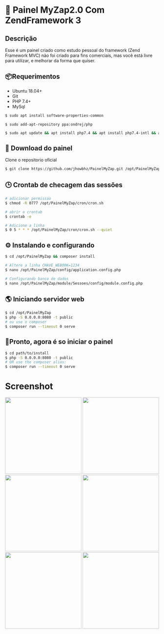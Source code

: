 # 🚀 Painel MyZap2.0 Com ZendFramework 3

## Descrição

Esse é um painel criado como estudo pessoal do framework (Zend Framework MVC) 
não foi criado para fins comerciais, mas você está livre para utilizar, e melhorar
da forma que quiser.

## 📦Requerimentos
* Ubuntu 18.04+
* Git
* PHP 7.4+
* MySql

```bash
$ sudo apt install software-properties-common
```

```
$ sudo add-apt-repository ppa:ondrej/php
```

```bash
$ sudo apt update && apt install php7.4 && apt install php7.4-intl && apt install php7.4-curl && apt install php7.4-mysqli && composer 
```

## 📖 Download do painel 
Clone o repositorio oficial

```bash
$ git clone https://github.com/jhowbhz/PainelMyZap.git /opt/PainelMyZap
```
## 🕒 Crontab de checagem das sessões
```bash
# adicionar permissao
$ chmod -R 0777 /opt/PainelMyZap/cron/cron.sh

# abrir o crontab
$ crontab -e

# Adicione a linha
$ 0 5 * * * /opt/PainelMyZap/cron/cron.sh --quiet
```
## ⚙️ Instalando e configurando 

```bash
$ cd /opt/PainelMyZap && composer install
```

```bash
# Altere a linha CHAVE_WEBOOK=1234
$ nano /opt/PainelMyZap/config/application.config.php
```

```bash
# Configurando banco de dados
$ nano /opt/PainelMyZap/module/Sessoes/config/module.config.php
```
## 🌎 Iniciando servidor web

```bash
$ cd /opt/PainelMyZap
$ php -S 0.0.0.0:8080 -t public
# ou use o composer
$ composer run --timeout 0 serve
```

## 🏃Pronto, agora é so iniciar o painel

```bash
$ cd path/to/install
$ php -S 0.0.0.0:8080 -t public
# OR use the composer alias:
$ composer run --timeout 0 serve
```

# Screenshot
[<img src="https://i.imgur.com/TUNjHR3.png" width="250"/>]('https://i.imgur.com/TUNjHR3.png')
[<img src="https://i.imgur.com/PRsseeQ.png" width="250"/>]('https://i.imgur.com/PRsseeQ.png')
[<img src="https://i.imgur.com/A2y4Yge.png" width="250"/>]('https://i.imgur.com/A2y4Yge.png')
[<img src="https://i.imgur.com/UVck0Ha.png" width="250"/>]('https://i.imgur.com/UVck0Ha.png')
[<img src="https://i.imgur.com/I1CONQ3.png" width="250"/>]('https://i.imgur.com/I1CONQ3.png')
[<img src="https://i.imgur.com/yT388os.png" width="250"/>]('https://i.imgur.com/yT388os.png')
